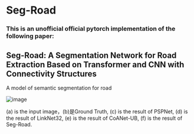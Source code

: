 # Seg-Road
### This is an unofficial official pytorch implementation of the following paper:
## Seg-Road: A Segmentation Network for Road Extraction Based on Transformer and CNN with Connectivity Structures
A model of semantic segmentation for road

![image](https://user-images.githubusercontent.com/72426381/205639352-b0986168-577a-46db-adfa-adea2e421f95.png)

(a) is the input image，(b)是Ground Truth, (c) is the result of PSPNet, (d) is the result of LinkNet32, (e) is the result of CoANet-UB, (f) is the result of Seg-Road.
